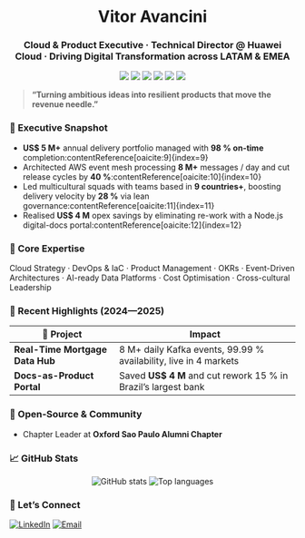 <h1 align="center">Vitor Avancini</h1>
<h3 align="center">Cloud & Product Executive · Technical Director @ Huawei Cloud · Driving Digital Transformation across LATAM & EMEA</h3>

<p align="center">
  <img src="https://img.shields.io/badge/Role-Technical%20Director-blue?style=for-the-badge" />
  <img src="https://img.shields.io/badge/Location-S%C3%A3o%20Paulo%20🇧🇷-lightgrey?style=for-the-badge" />
  <img src="https://img.shields.io/badge/Cert-PMP-blue?style=for-the-badge" />
  <img src="https://img.shields.io/badge/AWS-SA_Associate-orange?logo=amazon-aws&style=for-the-badge" />
  <img src="https://img.shields.io/badge/GCP-DevOps_Engineer-yellow?logo=google-cloud&style=for-the-badge" />
  <img src="https://visitor-badge.laobi.icu/badge?page_id=vitor-a-avancini" />
</p>

> **“Turning ambitious ideas into resilient products that move the revenue needle.”**

### 🚀 Executive Snapshot
- **US$ 5 M+** annual delivery portfolio managed with **98 % on-time** completion:contentReference[oaicite:9]{index=9}  
- Architected AWS event mesh processing **8 M+** messages / day and cut release cycles by **40 %**:contentReference[oaicite:10]{index=10}  
- Led multicultural squads with teams based in **9 countries+**, boosting delivery velocity by **28 %** via lean governance:contentReference[oaicite:11]{index=11}  
- Realised **US$ 4 M** opex savings by eliminating re-work with a Node.js digital-docs portal:contentReference[oaicite:12]{index=12}  

### 🧭 Core Expertise
Cloud Strategy · DevOps & IaC · Product Management · OKRs · Event-Driven Architectures · AI-ready Data Platforms · Cost Optimisation · Cross-cultural Leadership  

### 🌟 Recent Highlights (2024—2025)
| 📌 Project | Impact |
|-----------|--------|
| **Real-Time Mortgage Data Hub** | 8 M+ daily Kafka events, 99.99 % availability, live in 4 markets |
| **Docs-as-Product Portal** | Saved **US$ 4 M** and cut rework 15 % in Brazil’s largest bank |

### 🌱 Open-Source & Community
- Chapter Leader at **Oxford Sao Paulo Alumni Chapter**   

### 📈 GitHub Stats
<p align="center">
  <img src="https://github-readme-stats.vercel.app/api?username=vitor-a-avancini&show_icons=true&include_all_commits=true&count_private=true" alt="GitHub stats" />
  <img src="https://github-readme-stats.vercel.app/api/top-langs/?username=vitor-a-avancini&layout=compact" alt="Top languages" />
</p>

### 🤝 Let’s Connect
[![LinkedIn](https://img.shields.io/badge/LinkedIn-Connect-blue?logo=linkedin&style=for-the-badge)](https://www.linkedin.com/in/vitoravancini)
[![Email](https://img.shields.io/badge/Email-vitor.avancini%40zteky.com-red?style=for-the-badge)](mailto:vitor.avancini@zteky.com)
